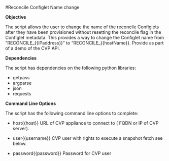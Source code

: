 #Reconcile Configlet Name change

**Objective**

The script allows the user to change the name of the reconcile Configlets after they have been provisioned without resetting the reconcile flag in the Configlet metadata. This provides a way to change the Configlet name from “RECONCILE_{{IPaddress}}” to “RECONCILE_{{hostName}}. Provide as part of a demo of the CVP API.

**Dependencies**

The script has dependencies on the following python libraries:
 - getpass
 - argparse
 - json
 - requests

**Command Line Options**

The script has the following command line options to complete:

- host{{host}} URL of CVP appliance to connect to ( FQDN or IP of CVP server).

- user{{username}} CVP user with rights to execute a snapshot fetch see below.

- password{{password}} Password for CVP user
